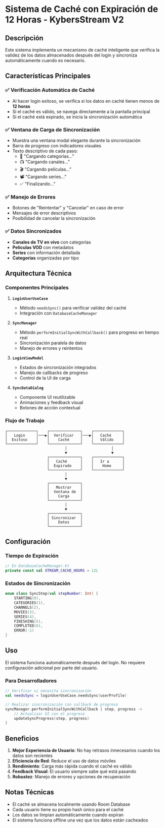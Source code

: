 # Sistema de Caché con Expiración de 12 Horas - KybersStream V2

## Descripción
Este sistema implementa un mecanismo de caché inteligente que verifica la validez de los datos almacenados después del login y sincroniza automáticamente cuando es necesario.

## Características Principales

### ✅ Verificación Automática de Caché
- Al hacer login exitoso, se verifica si los datos en caché tienen menos de **12 horas**
- Si el caché es válido, se navega directamente a la pantalla principal
- Si el caché está expirado, se inicia la sincronización automática

### ✅ Ventana de Carga de Sincronización
- Muestra una ventana modal elegante durante la sincronización
- Barra de progreso con indicadores visuales
- Texto descriptivo de cada paso:
  - 📂 "Cargando categorías..."
  - 📺 "Cargando canales..."
  - 🎬 "Cargando películas..."
  - 📽️ "Cargando series..."
  - ✅ "Finalizando..."

### ✅ Manejo de Errores
- Botones de "Reintentar" y "Cancelar" en caso de error
- Mensajes de error descriptivos
- Posibilidad de cancelar la sincronización

### ✅ Datos Sincronizados
- **Canales de TV en vivo** con categorías
- **Películas VOD** con metadatos
- **Series** con información detallada
- **Categorías** organizadas por tipo

## Arquitectura Técnica

### Componentes Principales

1. **`LoginUserUseCase`**
   - Método `needsSync()` para verificar validez del caché
   - Integración con `DatabaseCacheManager`

2. **`SyncManager`**
   - Método `performInitialSyncWithCallback()` para progreso en tiempo real
   - Sincronización paralela de datos
   - Manejo de errores y reintentos

3. **`LoginViewModel`**
   - Estados de sincronización integrados
   - Manejo de callbacks de progreso
   - Control de la UI de carga

4. **`SyncDataDialog`**
   - Componente UI reutilizable
   - Animaciones y feedback visual
   - Botones de acción contextual

### Flujo de Trabajo

```
┌─────────────┐    ┌──────────────┐    ┌─────────────┐
│   Login     │───▶│  Verificar   │───▶│   Caché     │
│  Exitoso    │    │    Caché     │    │   Válido    │
└─────────────┘    └──────────────┘    └─────────────┘
                           │                    │
                           ▼                    ▼
                   ┌──────────────┐    ┌─────────────┐
                   │   Caché      │    │   Ir a      │
                   │  Expirado    │    │    Home     │
                   └──────────────┘    └─────────────┘
                           │
                           ▼
                   ┌──────────────┐
                   │   Mostrar    │
                   │  Ventana de  │
                   │    Carga     │
                   └──────────────┘
                           │
                           ▼
                   ┌──────────────┐
                   │ Sincronizar  │
                   │    Datos     │
                   └──────────────┘
```

## Configuración

### Tiempo de Expiración
```kotlin
// En DatabaseCacheManager.kt
private const val XTREAM_CACHE_HOURS = 12L
```

### Estados de Sincronización
```kotlin
enum class SyncStep(val stepNumber: Int) {
    STARTING(0),
    CATEGORIES(1), 
    CHANNELS(2),
    MOVIES(3),
    SERIES(4),
    FINISHING(5),
    COMPLETED(6),
    ERROR(-1)
}
```

## Uso

El sistema funciona automáticamente después del login. No requiere configuración adicional por parte del usuario.

### Para Desarrolladores

```kotlin
// Verificar si necesita sincronización
val needsSync = loginUserUseCase.needsSync(userProfile)

// Realizar sincronización con callback de progreso  
syncManager.performInitialSyncWithCallback { step, progress ->
    // Actualizar UI con el progreso
    updateSyncProgress(step, progress)
}
```

## Beneficios

1. **Mejor Experiencia de Usuario**: No hay retrasos innecesarios cuando los datos son recientes
2. **Eficiencia de Red**: Reduce el uso de datos móviles
3. **Rendimiento**: Carga más rápida cuando el caché es válido
4. **Feedback Visual**: El usuario siempre sabe qué está pasando
5. **Robustez**: Manejo de errores y opciones de recuperación

## Notas Técnicas

- El caché se almacena localmente usando Room Database
- Cada usuario tiene su propio hash único para el caché
- Los datos se limpian automáticamente cuando expiran
- El sistema funciona offline una vez que los datos están cacheados
